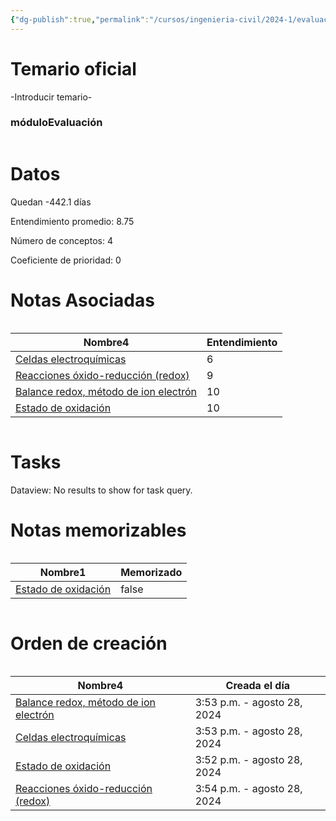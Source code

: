 ```yaml
---
{"dg-publish":true,"permalink":"/cursos/ingenieria-civil/2024-1/evaluaciones/quimica-para-ingenieria/ce-5-qim-100-e/","tags":["evaluación"]}
---
```


# Temario oficial
-Introducir temario-
<h3><span>móduloEvaluación</span></h3><p><span><div class="block-language-dataviewjs node-insert-event" style="overflow-x: auto;"><h1 dir="auto"><span>Datos</span></h1><p dir="auto"><span>Quedan -442.1 días</span></p><p dir="auto"><span>Entendimiento promedio: 8.75</span></p><p dir="auto"><span>Número de conceptos: 4</span></p><p dir="auto"><span>Coeficiente de prioridad: 0</span></p><h1 dir="auto"><span>Notas Asociadas</span></h1><div dir="auto" style="overflow-x: auto;"><table class="dataview table-view-table"><thead class="table-view-thead"><tr class="table-view-tr-header"><th class="table-view-th" dir="auto"><span>Nombre</span><span class="dataview small-text">4</span></th><th class="table-view-th" dir="auto"><span>Entendimiento</span></th></tr></thead><tbody class="table-view-tbody"><tr><td dir="auto"><span><a data-tooltip-position="top" aria-label="Cursos/Ingeniería Civil/2024-1/Química para Ingeniería/8 Reacciones de oxido reducción/Celdas electroquímicas.md" data-href="Cursos/Ingeniería Civil/2024-1/Química para Ingeniería/8 Reacciones de oxido reducción/Celdas electroquímicas.md" href="Cursos/Ingeniería Civil/2024-1/Química para Ingeniería/8 Reacciones de oxido reducción/Celdas electroquímicas.md" class="original-internal-link" target="_blank" rel="noopener nofollow" style="display: none;">Celdas electroquímicas</a><a data-tooltip-position="top" aria-label="Cursos/Ingeniería Civil/2024-1/Química para Ingeniería/8 Reacciones de oxido reducción/Celdas electroquímicas.md" data-href="Cursos/Ingeniería Civil/2024-1/Química para Ingeniería/8 Reacciones de oxido reducción/Celdas electroquímicas.md" href="Cursos/Ingeniería Civil/2024-1/Química para Ingeniería/8 Reacciones de oxido reducción/Celdas electroquímicas.md" class="internal-link mathLink-internal-link" target="_blank" rel="noopener nofollow">Celdas electroquímicas</a></span></td><td dir="auto"><span>6</span></td></tr><tr><td dir="auto"><span><a data-tooltip-position="top" aria-label="Cursos/Ingeniería Civil/2024-1/Química para Ingeniería/8 Reacciones de oxido reducción/Reacciones óxido-reducción (redox).md" data-href="Cursos/Ingeniería Civil/2024-1/Química para Ingeniería/8 Reacciones de oxido reducción/Reacciones óxido-reducción (redox).md" href="Cursos/Ingeniería Civil/2024-1/Química para Ingeniería/8 Reacciones de oxido reducción/Reacciones óxido-reducción (redox).md" class="original-internal-link" target="_blank" rel="noopener nofollow" style="display: none;">Reacciones óxido-reducción (redox)</a><a data-tooltip-position="top" aria-label="Cursos/Ingeniería Civil/2024-1/Química para Ingeniería/8 Reacciones de oxido reducción/Reacciones óxido-reducción (redox).md" data-href="Cursos/Ingeniería Civil/2024-1/Química para Ingeniería/8 Reacciones de oxido reducción/Reacciones óxido-reducción (redox).md" href="Cursos/Ingeniería Civil/2024-1/Química para Ingeniería/8 Reacciones de oxido reducción/Reacciones óxido-reducción (redox).md" class="internal-link mathLink-internal-link" target="_blank" rel="noopener nofollow">Reacciones óxido-reducción (redox)</a></span></td><td dir="auto"><span>9</span></td></tr><tr><td dir="auto"><span><a data-tooltip-position="top" aria-label="Cursos/Ingeniería Civil/2024-1/Química para Ingeniería/8 Reacciones de oxido reducción/Balance redox, método de ion electrón.md" data-href="Cursos/Ingeniería Civil/2024-1/Química para Ingeniería/8 Reacciones de oxido reducción/Balance redox, método de ion electrón.md" href="Cursos/Ingeniería Civil/2024-1/Química para Ingeniería/8 Reacciones de oxido reducción/Balance redox, método de ion electrón.md" class="original-internal-link" target="_blank" rel="noopener nofollow" style="display: none;">Balance redox, método de ion electrón</a><a data-tooltip-position="top" aria-label="Cursos/Ingeniería Civil/2024-1/Química para Ingeniería/8 Reacciones de oxido reducción/Balance redox, método de ion electrón.md" data-href="Cursos/Ingeniería Civil/2024-1/Química para Ingeniería/8 Reacciones de oxido reducción/Balance redox, método de ion electrón.md" href="Cursos/Ingeniería Civil/2024-1/Química para Ingeniería/8 Reacciones de oxido reducción/Balance redox, método de ion electrón.md" class="internal-link mathLink-internal-link" target="_blank" rel="noopener nofollow">Balance redox, método de ion electrón</a></span></td><td dir="auto"><span>10</span></td></tr><tr><td dir="auto"><span><a data-tooltip-position="top" aria-label="Cursos/Ingeniería Civil/2024-1/Química para Ingeniería/8 Reacciones de oxido reducción/Estado de oxidación.md" data-href="Cursos/Ingeniería Civil/2024-1/Química para Ingeniería/8 Reacciones de oxido reducción/Estado de oxidación.md" href="Cursos/Ingeniería Civil/2024-1/Química para Ingeniería/8 Reacciones de oxido reducción/Estado de oxidación.md" class="original-internal-link" target="_blank" rel="noopener nofollow" style="display: none;">Estado de oxidación</a><a data-tooltip-position="top" aria-label="Cursos/Ingeniería Civil/2024-1/Química para Ingeniería/8 Reacciones de oxido reducción/Estado de oxidación.md" data-href="Cursos/Ingeniería Civil/2024-1/Química para Ingeniería/8 Reacciones de oxido reducción/Estado de oxidación.md" href="Cursos/Ingeniería Civil/2024-1/Química para Ingeniería/8 Reacciones de oxido reducción/Estado de oxidación.md" class="internal-link mathLink-internal-link" target="_blank" rel="noopener nofollow">Estado de oxidación</a></span></td><td dir="auto"><span>10</span></td></tr></tbody></table></div><h1 dir="auto"><span>Tasks</span></h1><div><div class="dataview dataview-error-box"><p class="dataview dataview-error-message" dir="auto">Dataview: No results to show for task query.</p></div></div><h1 dir="auto"><span>Notas memorizables</span></h1><div dir="auto" style="overflow-x: auto;"><table class="dataview table-view-table"><thead class="table-view-thead"><tr class="table-view-tr-header"><th class="table-view-th" dir="auto"><span>Nombre</span><span class="dataview small-text">1</span></th><th class="table-view-th" dir="auto"><span>Memorizado</span></th></tr></thead><tbody class="table-view-tbody"><tr><td dir="auto"><span><a data-tooltip-position="top" aria-label="Cursos/Ingeniería Civil/2024-1/Química para Ingeniería/8 Reacciones de oxido reducción/Estado de oxidación.md" data-href="Cursos/Ingeniería Civil/2024-1/Química para Ingeniería/8 Reacciones de oxido reducción/Estado de oxidación.md" href="Cursos/Ingeniería Civil/2024-1/Química para Ingeniería/8 Reacciones de oxido reducción/Estado de oxidación.md" class="original-internal-link" target="_blank" rel="noopener nofollow" style="display: none;">Estado de oxidación</a><a data-tooltip-position="top" aria-label="Cursos/Ingeniería Civil/2024-1/Química para Ingeniería/8 Reacciones de oxido reducción/Estado de oxidación.md" data-href="Cursos/Ingeniería Civil/2024-1/Química para Ingeniería/8 Reacciones de oxido reducción/Estado de oxidación.md" href="Cursos/Ingeniería Civil/2024-1/Química para Ingeniería/8 Reacciones de oxido reducción/Estado de oxidación.md" class="internal-link mathLink-internal-link" target="_blank" rel="noopener nofollow">Estado de oxidación</a></span></td><td dir="ltr">false</td></tr></tbody></table></div><h1 dir="auto"><span>Orden de creación</span></h1><div dir="auto" style="overflow-x: auto;"><table class="dataview table-view-table"><thead class="table-view-thead"><tr class="table-view-tr-header"><th class="table-view-th" dir="auto"><span>Nombre</span><span class="dataview small-text">4</span></th><th class="table-view-th" dir="auto"><span>Creada el día</span></th></tr></thead><tbody class="table-view-tbody"><tr><td dir="auto"><span><a data-tooltip-position="top" aria-label="Cursos/Ingeniería Civil/2024-1/Química para Ingeniería/8 Reacciones de oxido reducción/Balance redox, método de ion electrón.md" data-href="Cursos/Ingeniería Civil/2024-1/Química para Ingeniería/8 Reacciones de oxido reducción/Balance redox, método de ion electrón.md" href="Cursos/Ingeniería Civil/2024-1/Química para Ingeniería/8 Reacciones de oxido reducción/Balance redox, método de ion electrón.md" class="original-internal-link" target="_blank" rel="noopener nofollow" style="display: none;">Balance redox, método de ion electrón</a><a data-tooltip-position="top" aria-label="Cursos/Ingeniería Civil/2024-1/Química para Ingeniería/8 Reacciones de oxido reducción/Balance redox, método de ion electrón.md" data-href="Cursos/Ingeniería Civil/2024-1/Química para Ingeniería/8 Reacciones de oxido reducción/Balance redox, método de ion electrón.md" href="Cursos/Ingeniería Civil/2024-1/Química para Ingeniería/8 Reacciones de oxido reducción/Balance redox, método de ion electrón.md" class="internal-link mathLink-internal-link" target="_blank" rel="noopener nofollow">Balance redox, método de ion electrón</a></span></td><td dir="ltr">3:53 p.m. - agosto 28, 2024</td></tr><tr><td dir="auto"><span><a data-tooltip-position="top" aria-label="Cursos/Ingeniería Civil/2024-1/Química para Ingeniería/8 Reacciones de oxido reducción/Celdas electroquímicas.md" data-href="Cursos/Ingeniería Civil/2024-1/Química para Ingeniería/8 Reacciones de oxido reducción/Celdas electroquímicas.md" href="Cursos/Ingeniería Civil/2024-1/Química para Ingeniería/8 Reacciones de oxido reducción/Celdas electroquímicas.md" class="original-internal-link" target="_blank" rel="noopener nofollow" style="display: none;">Celdas electroquímicas</a><a data-tooltip-position="top" aria-label="Cursos/Ingeniería Civil/2024-1/Química para Ingeniería/8 Reacciones de oxido reducción/Celdas electroquímicas.md" data-href="Cursos/Ingeniería Civil/2024-1/Química para Ingeniería/8 Reacciones de oxido reducción/Celdas electroquímicas.md" href="Cursos/Ingeniería Civil/2024-1/Química para Ingeniería/8 Reacciones de oxido reducción/Celdas electroquímicas.md" class="internal-link mathLink-internal-link" target="_blank" rel="noopener nofollow">Celdas electroquímicas</a></span></td><td dir="ltr">3:53 p.m. - agosto 28, 2024</td></tr><tr><td dir="auto"><span><a data-tooltip-position="top" aria-label="Cursos/Ingeniería Civil/2024-1/Química para Ingeniería/8 Reacciones de oxido reducción/Estado de oxidación.md" data-href="Cursos/Ingeniería Civil/2024-1/Química para Ingeniería/8 Reacciones de oxido reducción/Estado de oxidación.md" href="Cursos/Ingeniería Civil/2024-1/Química para Ingeniería/8 Reacciones de oxido reducción/Estado de oxidación.md" class="original-internal-link" target="_blank" rel="noopener nofollow" style="display: none;">Estado de oxidación</a><a data-tooltip-position="top" aria-label="Cursos/Ingeniería Civil/2024-1/Química para Ingeniería/8 Reacciones de oxido reducción/Estado de oxidación.md" data-href="Cursos/Ingeniería Civil/2024-1/Química para Ingeniería/8 Reacciones de oxido reducción/Estado de oxidación.md" href="Cursos/Ingeniería Civil/2024-1/Química para Ingeniería/8 Reacciones de oxido reducción/Estado de oxidación.md" class="internal-link mathLink-internal-link" target="_blank" rel="noopener nofollow">Estado de oxidación</a></span></td><td dir="ltr">3:52 p.m. - agosto 28, 2024</td></tr><tr><td dir="auto"><span><a data-tooltip-position="top" aria-label="Cursos/Ingeniería Civil/2024-1/Química para Ingeniería/8 Reacciones de oxido reducción/Reacciones óxido-reducción (redox).md" data-href="Cursos/Ingeniería Civil/2024-1/Química para Ingeniería/8 Reacciones de oxido reducción/Reacciones óxido-reducción (redox).md" href="Cursos/Ingeniería Civil/2024-1/Química para Ingeniería/8 Reacciones de oxido reducción/Reacciones óxido-reducción (redox).md" class="original-internal-link" target="_blank" rel="noopener nofollow" style="display: none;">Reacciones óxido-reducción (redox)</a><a data-tooltip-position="top" aria-label="Cursos/Ingeniería Civil/2024-1/Química para Ingeniería/8 Reacciones de oxido reducción/Reacciones óxido-reducción (redox).md" data-href="Cursos/Ingeniería Civil/2024-1/Química para Ingeniería/8 Reacciones de oxido reducción/Reacciones óxido-reducción (redox).md" href="Cursos/Ingeniería Civil/2024-1/Química para Ingeniería/8 Reacciones de oxido reducción/Reacciones óxido-reducción (redox).md" class="internal-link mathLink-internal-link" target="_blank" rel="noopener nofollow">Reacciones óxido-reducción (redox)</a></span></td><td dir="ltr">3:54 p.m. - agosto 28, 2024</td></tr></tbody></table></div></div></span></p>